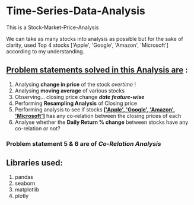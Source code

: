 # Time-Series-Data-Analysis

 This is a Stock-Market-Price-Analysis
 
 We can take as many stocks into analysis as possible but for the sake of clarity, used Top 4 stocks ['Apple', 'Google', 'Amazon', 'Microsoft'] according to my understanding.

## <ins>Problem statements solved in this Analysis are</ins> :
1. Analysing **change in price** of the stock *overtime* !
2. Analysing **moving average** of various stocks
3. Observing... closing price change ***date feature-wise***
4. Performing **Resampling Analysis** of Closing price
5. Performing analysis to see if stocks <ins>**['Apple', 'Google', 'Amazon', 'Microsoft']**</ins> has any co-relation between the closing prices of each
6. Analyse whether the **Daily Return % change** between stocks have any co-relation or not?

### Problem statement 5 & 6 are of ***Co-Relation Analysis***

## Libraries used:

1) pandas
2) seaborn
3) matplotlib
4) plotly

